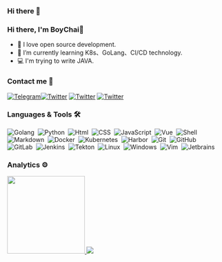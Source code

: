 ### Hi there 👋

<!--
**BoyChai/BoyChai** is a ✨ _special_ ✨ repository because its `README.md` (this file) appears on your GitHub profile.

Here are some ideas to get you started:

- 🔭 I’m currently working on ...
- 🌱 I’m currently learning ...
- 👯 I’m looking to collaborate on ...
- 🤔 I’m looking for help with ...
- 💬 Ask me about ...
- 📫 How to reach me: ...
- 😄 Pronouns: ...
- ⚡ Fun fact: ...
-->

### Hi there, I'm BoyChai👋

- 🔭 I love open source development.
- 🌱 I’m currently learning K8s、GoLang、CI/CD technology.
- 💻 I'm trying to write JAVA.

### Contact me 🤝

<a href="https://t.me/BoyChai040903">![Telegram](https://img.shields.io/badge/Telegram-%231DA1F2.svg?style=for-the-badge&logo=Telegram)</a><a href="mailto:boychai.903@gmail.com">![Twitter](https://img.shields.io/badge/mail-grey?style=for-the-badge&logo=gmail)</a> <a href="https://twitter.com/BoyChai58408672">![Twitter](https://img.shields.io/badge/twitter-grey?style=for-the-badge&logo=x)</a>  <a href="https://blog.boychai.com">![Twitter](https://img.shields.io/badge/Blog-grey?style=for-the-badge&logo=blog)</a> 

### Languages & Tools 🛠

![Golang](https://img.shields.io/badge/-Golang-05122A?style=flat&logo=go&logoColor=white)&nbsp;
![Python](https://img.shields.io/badge/-Python-05122A?style=flat&logo=python)&nbsp;
![Html](https://camo.githubusercontent.com/f5d8f5bac7a140bdf85a42fc9bb0bb6bc51cdedce8efb7ff5c8bafea12d86342/68747470733a2f2f696d672e736869656c64732e696f2f62616467652f2d48544d4c2d3035313232413f7374796c653d666c6174266c6f676f3d48544d4c35)&nbsp;
![CSS](https://camo.githubusercontent.com/9b95f14b76aeda0fd717bebe3729a10b90cd62e94e920726111a4b4d6c87fcd4/68747470733a2f2f696d672e736869656c64732e696f2f62616467652f2d4353532d3035313232413f7374796c653d666c6174266c6f676f3d43535333266c6f676f436f6c6f723d313537324236)&nbsp;
![JavaScript](https://camo.githubusercontent.com/b95a05885d234291abaea2ccdecbad37bfb47c2964ae818526d76905d8d49438/68747470733a2f2f696d672e736869656c64732e696f2f62616467652f2d4a6176615363726970742d3035313232413f7374796c653d666c6174266c6f676f3d6a617661736372697074)&nbsp;
![Vue](https://camo.githubusercontent.com/0861d8aaca9bc6621dd3af27ae542490cba3c6bb4bd0952cd46ba2596ae915e2/68747470733a2f2f696d672e736869656c64732e696f2f62616467652f2d5675652d3035313232413f7374796c653d666c6174266c6f676f3d7675652e6a73)&nbsp;
![Shell](https://img.shields.io/badge/Shell-05122A?style=flat&logo=gnu-bash&logoColor=white)&nbsp;
![Markdown](https://img.shields.io/badge/-Markdown-05122A?style=flat&logo=markdown)&nbsp;
![Docker](https://img.shields.io/badge/-Docker-05122A?style=flat&logo=docker)&nbsp;
![Kubernetes](https://img.shields.io/badge/-Kubernetes-05122A?style=flat&logo=kubernetes)&nbsp;
![Harbor](https://img.shields.io/badge/-Harbor-05122A?style=flat&logo=harbor)&nbsp;
![Git](https://img.shields.io/badge/-Git-05122A?style=flat&logo=git)&nbsp;
![GitHub](https://img.shields.io/badge/-GitHub-05122A?style=flat&logo=github)&nbsp;
![GitLab](https://img.shields.io/badge/-GitHub-05122A?style=flat&logo=gitlab)&nbsp;
![Jenkins](https://img.shields.io/badge/-Jenkins-05122A?style=flat&logo=jenkins)&nbsp;
![Tekton](https://img.shields.io/badge/-Tekton-05122A?style=flat&logo=tekton)&nbsp;
![Linux](https://img.shields.io/badge/-Linux-05122A?style=flat&logo=linux&logoColor=white)&nbsp;
![Windows](https://img.shields.io/badge/-Windows-05122A?style=flat&logo=windows&logoColor=white)&nbsp;
![Vim](https://img.shields.io/badge/-vim-05122A?style=flat&logo=vim)&nbsp;
![Jetbrains](https://img.shields.io/badge/-Jetbrains-05122A?style=flat&logo=jetbrains)&nbsp;


### Analytics ⚙️



<p align="left">
<a href="https://github.com/boychai">
   <img height="180em" src="https://github-readme-streak-stats.herokuapp.com/?user=boychai" />
  <img src="https://github-readme-stats.vercel.app/api/top-langs/?username=boychai&hide_border=true&layout=compact" />
</a>
</p>